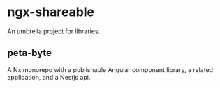 # ngx-shareable
An umbrella project for libraries.

## peta-byte
A Nx monorepo with a publishable Angular component library, a related application, and a Nestjs api.
